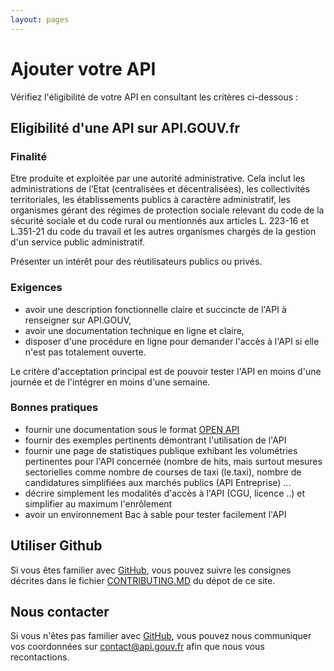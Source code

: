 ```yaml
---
layout: pages
---
```

# Ajouter votre API

Vérifiez l'éligibilité de votre API en consultant les critères ci-dessous&nbsp;:

## Eligibilité d'une API sur API.GOUV.fr

### Finalité

Etre produite et exploitée par une autorité administrative. Cela inclut les administrations de l’Etat (centralisées et décentralisées), les collectivités territoriales, les établissements publics à caractère
administratif, les organismes gérant des régimes de protection sociale relevant du code de la sécurité sociale et du code rural ou mentionnés aux articles L. 223-16 et L.351-21 du code du travail et les autres organismes chargés de la gestion d'un service public administratif.

Présenter un intérêt pour des réutilisateurs publics ou privés.

### Exigences

* avoir une description fonctionnelle claire et succincte de l'API à renseigner sur API.GOUV,
* avoir une documentation technique en ligne et claire,
* disposer d'une procédure en ligne pour demander l'accès à l'API si elle n'est pas totalement ouverte.

Le critère d'acceptation principal est de pouvoir tester l'API en moins d'une journée et de l'intégrer en moins d'une semaine.

### Bonnes pratiques

 * fournir une documentation sous le format [OPEN API](https://openapis.org/)
 * fournir des exemples pertinents démontrant l'utilisation de l'API
 * fournir une page de statistiques publique exhibant les volumétries pertinentes pour l'API concernée (nombre de hits, mais surtout mesures sectorielles comme nombre de courses de taxi (le.taxi), nombre de candidatures simplifiées aux marchés publics (API Entreprise) ...
 * décrire simplement les modalités d'accès à l'API (CGU, licence ..) et simplifier au maximum l'enrôlement
 * avoir un environnement Bac à sable pour tester facilement l'API

## Utiliser Github

Si vous êtes familier avec [GitHub], vous pouvez suivre les consignes décrites dans le fichier [CONTRIBUTING.MD](https://github.com/sgmap/api.gouv.fr/blob/gh-pages/CONTRIBUTING.md) du dépot de ce site.

## Nous contacter

Si vous n'êtes pas familier avec [GitHub], vous pouvez nous communiquer vos coordonnées sur [contact@api.gouv.fr](mailto:contact@api.gouv.fr) afin que nous vous recontactions.


[GitHub]: https://github.com/
